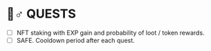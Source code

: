 # 🏃♂ QUESTS

* [ ] NFT staking with EXP gain and probability of loot / token rewards.
* [ ] SAFE. Cooldown period after each quest.
